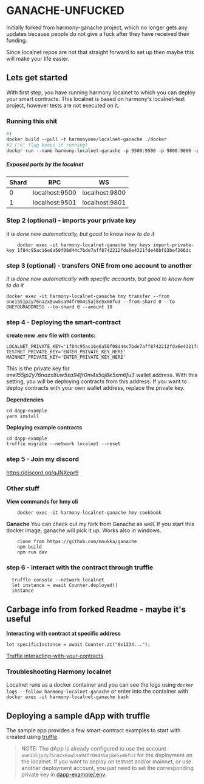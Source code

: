 # GANACHE-UNFUCKED
Initially forked from harmony-ganache project, which no longer gets any updates because people do not give a fuck after they have received their funding.

Since localnet repos are not that straight forward to set up then maybe this will make your life easier.

## Lets get started
With first step, you have running harmony localnet to which you can deploy your smart contracts. This localnet is based on harmony's localnet-test project, however tests are not executed on it.

### Running this shit
````dockerfile
#1
docker build --pull -t harmonyone/localnet-ganache ./docker
#2 ("k" flag keeps it running)
docker run --name harmony-localnet-ganache -p 9500:9500 -p 9800:9800 -p 9801:9801 -p 9501:9501 harmonyone/localnet-ganache -k
````

##### Exposed ports by the localnet
| Shard | RPC | WS |
|-|-|-|
| 0 | localhost:9500 | localhost:9800 |
| 1 | localhost:9501 | localhost:9801 |

### Step 2 (optional) - imports your private key
_it is done now automatically, but good to know how to do it_
``` 
    docker exec -it harmony-localnet-ganache hmy keys import-private-key 1f84c95ac16e6a50f08d44c7bde7aff8742212fda6e4321fde48bf83bef266dc
``` 
### step 3 (optional) - transfers ONE from one account to another
_it is done now automatically with specific accounts, but good to know how to do it_
``` 
docker exec -it harmony-localnet-ganache hmy transfer --from one155jp2y76nazx8uw5sa94fr0m4s5aj8e5xm6fu3 --from-shard 0 --to ONEYOURADDRESS --to-shard 0 --amount 10
``` 

### step 4 - Deploying the smart-contract
**create new .env file with contents:**
```
LOCALNET_PRIVATE_KEY='1f84c95ac16e6a50f08d44c7bde7aff8742212fda6e4321fde48bf83bef266dc'
TESTNET_PRIVATE_KEY='ENTER_PRIVATE_KEY_HERE'
MAINNET_PRIVATE_KEY='ENTER_PRIVATE_KEY_HERE'
```
This is the private key for _one155jp2y76nazx8uw5sa94fr0m4s5aj8e5xm6fu3_ wallet address. With this setting, you will be deploying contracts from this address.
If you want to deploy contracts with your own wallet address, replace the private key.

**Dependencies**
```
cd dapp-example
yarn install
```

**Deploying example contracts**
```
cd dapp-example
truffle migrate --network localnet --reset
```

### step 5 - Join my discord
https://discord.gg/qJNXepr9

### Other stuff
**View commands for hmy cli**
````
    docker exec -it harmony-localnet-ganache hmy cookbook
````

**Ganache**
You can check out my fork from Ganache as well. If you start this docker image, ganache will pick it up.
Works also in windows.
````
    clone from https://github.com/mnukka/ganache
    npm build
    npm run dev
````

### step 6 - interact with the contract through truffle
````
  truffle console --network localnet
  let instance = await Counter.deployed()
  instance
````

## Carbage info from forked Readme - maybe it's useful

**Interacting with contract at specific address**
```
let specificInstance = await Counter.at("0x1234...");
```

[Truffle interacting-with-your-contracts](https://www.trufflesuite.com/docs/truffle/getting-started/interacting-with-your-contracts)

### Troubleshooting Harmony localnet

Localnet runs as a docker container and you can see the logs using `docker logs --follow harmony-localnet-ganache` or enter into the container with `docker exec -it harmony-localnet-ganache bash`

## Deploying a sample dApp with truffle

The sample app provides a few smart-contract examples to start with created using [truffle](https://www.trufflesuite.com/docs/truffle/overview).

> NOTE: The dApp is already configured to use the account `one155jp2y76nazx8uw5sa94fr0m4s5aj8e5xm6fu3` for the deployment on the localnet. If you want to deploy on testnet and/or mainnet, or use another deployment account, you just need to set the corresponding private key in [dapp-example/.env](dapp-example/.env).


